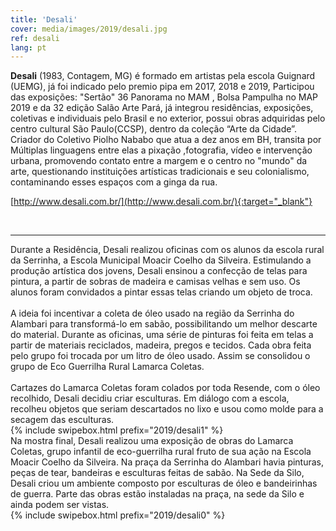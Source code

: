 ```yaml
---
title: 'Desali'
cover: media/images/2019/desali.jpg
ref: desali
lang: pt
---
```


**Desali** (1983, Contagem, MG) é formado em artistas pela escola Guignard (UEMG),  já foi indicado pelo premio pipa em 2017, 2018 e 2019, Participou das  exposições: "Sertão" 36 Panorama no MAM , Bolsa Pampulha no MAP  2019 e da 32 edição Salão Arte Pará, já integrou residências, exposições, coletivas e individuais pelo Brasil e no exterior, possui obras adquiridas pelo centro cultural São Paulo(CCSP), dentro da coleção “Arte da Cidade”. Criador do Coletivo Piolho Nababo que atua a dez anos em BH, transita por Múltiplas linguagens entre elas a pixação ,fotografia, vídeo e intervenção urbana, promovendo contato entre a margem e o centro no "mundo" da arte, questionando instituições artísticas tradicionais e seu colonialismo, contaminando esses espaços com a ginga da rua.

  
[http://www.desali.com.br/](http://www.desali.com.br/){:target="_blank"}

<br>

---
  
Durante a Residência, Desali realizou oficinas com os alunos da escola rural da Serrinha, a Escola Municipal Moacir Coelho da Silveira. Estimulando a produção artística dos jovens, Desali ensinou a confecção de telas para pintura, a partir de sobras de madeira e camisas velhas e sem uso. Os alunos foram convidados a pintar essas telas criando um objeto de troca.
<br><br>
A ideia foi incentivar a coleta de óleo usado na região da Serrinha do Alambari para transformá-lo em sabão, possibilitando um melhor descarte do material.  Durante as oficinas, uma série de pinturas foi feita em telas a partir de materiais reciclados, madeira, pregos e tecidos. Cada obra feita pelo grupo foi trocada por um litro de óleo usado. Assim se consolidou o grupo de Eco Guerrilha Rural Lamarca Coletas. 
<br><br>
Cartazes do Lamarca Coletas foram colados por toda Resende, com o óleo recolhido, Desali decidiu criar esculturas. Em diálogo com a escola, recolheu objetos que seriam descartados no lixo e usou como molde para a secagem das esculturas.
<br>
{% include swipebox.html prefix="2019/desali1" %}
<br>
Na mostra final, Desali realizou uma exposição de obras do Lamarca Coletas, grupo infantil de eco-guerrilha rural fruto de sua ação na Escola Moacir Coelho da Silveira. Na praça da Serrinha do Alambari havia pinturas, peças de tear, bandeiras e esculturas feitas de sabão. Na Sede da Silo, Desali criou um ambiente composto por esculturas de óleo e bandeirinhas de guerra. Parte das obras estão instaladas na praça, na sede da Silo e ainda podem ser vistas.
<br>
{% include swipebox.html prefix="2019/desali0" %}
⠀


